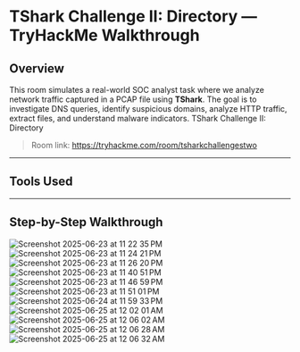 # TShark Challenge II: Directory — TryHackMe Walkthrough

## Overview

This room simulates a real-world SOC analyst task where we analyze network traffic captured in a PCAP file using **TShark**. The goal is to investigate DNS queries, identify suspicious domains, analyze HTTP traffic, extract files, and understand malware indicators.
TShark Challenge II: Directory
> Room link: https://tryhackme.com/room/tsharkchallengestwo

---

## Tools Used


---

## Step-by-Step Walkthrough
![Screenshot 2025-06-23 at 11 22 35 PM](https://github.com/user-attachments/assets/6c79ca08-429b-45d6-8975-14664c0af047)
![Screenshot 2025-06-23 at 11 24 21 PM](https://github.com/user-attachments/assets/e39ad7eb-5469-486f-ad25-abe36ba06311)
![Screenshot 2025-06-23 at 11 26 20 PM](https://github.com/user-attachments/assets/bda9b570-b8e0-436d-baab-bd605f40c050)
![Screenshot 2025-06-23 at 11 40 51 PM](https://github.com/user-attachments/assets/26e44d87-f7d3-4b49-be0b-3f65a808aac3)
![Screenshot 2025-06-23 at 11 46 59 PM](https://github.com/user-attachments/assets/4acf5c27-1531-4367-9f0f-497b76e0492f)
![Screenshot 2025-06-23 at 11 51 01 PM](https://github.com/user-attachments/assets/2e56f242-f893-45d7-b0c9-33a56d305018)
![Screenshot 2025-06-24 at 11 59 33 PM](https://github.com/user-attachments/assets/fc357a2d-011d-498c-94a0-e8d86792a6de)
![Screenshot 2025-06-25 at 12 02 01 AM](https://github.com/user-attachments/assets/b4a2ba0e-82ba-4d33-b22b-07ff53291c0f)
![Screenshot 2025-06-25 at 12 06 02 AM](https://github.com/user-attachments/assets/bfd98e3a-f918-4eb6-b18b-b5727e913b9e)
![Screenshot 2025-06-25 at 12 06 28 AM](https://github.com/user-attachments/assets/ed899b18-8069-40e0-92f7-1e13313ec713)
![Screenshot 2025-06-25 at 12 06 32 AM](https://github.com/user-attachments/assets/7f6cfb20-20c7-43d2-9542-b313340b657f)

